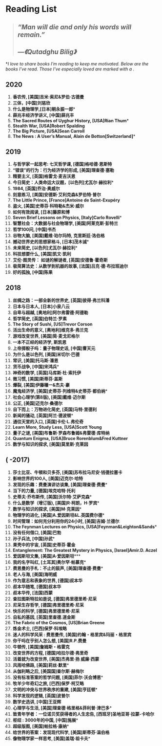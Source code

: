 #  Reading List

> ## *“Man will die and only his words will remain.”*
>
> ## *—《Qutadghu Bilig》*

**I love to share books I’m reading to keep me motivated. Below are the books I’ve read. Those I’ve especially loved are marked with a *.**

## 2020

1. **香农传, [美国]吉米·索尼&罗伯·古德曼** 
2. **三体，[中国]刘慈欣**
3. **什么是物理学,[日本]朝永振一郎**\*
4. **薛兆丰经济学讲义, [中国]薛兆丰**
5. **The Sacred Routes of Uyghur History, [USA]Rian Thum**\*
6. **Stealth War,  [USA]Robert Spalding**
7. **The Big Picture, [USA]Sean Carroll**  
8. **The News : A User’s Manual,  Alain de Botton[Switzerland]**\*

## 2019

1. **与哲学家一起思考: 七天哲学课, [德国]格哈德·恩斯特** 
2. **“错误”的行为：行为经济学的形成, [美国]理查德·塞勒** 
3. **精要主义, [英国]格雷戈·麦吉沃恩** 
4. **今日简史：人类命运大议题，[以色列]尤瓦尔·赫拉利**\*
5. **1984, [英国]乔治·奥威尔** 
6. **刻意练习, [美国]安德斯·艾利克森&罗伯特·普尔**
7. **The Little Prince, [France]Antoine de Saint-Exupéry**
8. **盗火, [美国]史蒂芬·科特勒&杰米·威尔** 
9. **如何有效阅读, [日本]藤原和博** 
10. **Seven Brief Lessons on Physics, [Italy]Carlo Rovelli**\* 
11. **智慧社会：大数据与社会物理学, [美国]阿莱克斯·彭特兰**
12. **哲学100问, [中国]书杰**
13. **谷物大脑, [美国]戴维·珀尔玛特, 克里斯廷·洛伯格**
14. **撼动世界史的思想家格斗, [日本]茂木诚**\*
15. **未来简史, [以色列]尤瓦尔·赫拉利**\* 
16. **科技想要什么, [美国]凯文·凯利**
17. **艾伦·图灵传： 如谜的解谜者, [英国]安德鲁·霍奇斯**
18. **极简算法史：从数学到机器的故事, [法国]吕克·德·布拉班迪尔**
19. **好的孤独, [中国]陈果**


## **2018**

1. **丝绸之路：一部全新的世界史, [英国]彼得·弗兰科潘**
2. **日本与日本人, [日本]小泉八云**
3. **自卑与超越, [奥地利]阿尔弗雷德·阿德勒**
4. **哲学简史, [英国]伯特兰·罗素**
5. **The Story of Sushi, [US]Trevor Corson**
6. **活出生命的意义, [奥地利]维克多·弗兰克**
7. **游戏改变世界, [美国]简·麦戈尼格尔** 
8. **一本不正经的经济学, 斯凯恩** 
9. **上帝掷骰子吗：量子物理史话, [中国]曹天元**
10. **为什么是以色列, [美国]米切尔·巴德**
11. **常识, [美国]托马斯·潘恩** 
12. **货币战争, [中国]宋鸿兵**\*
13. **神奇的数学, [英国]马库斯·杜·索托伊** 
14. **微习惯, [美国]斯蒂芬·盖斯**
15. **爆裂, [美国]伊藤穰一&杰夫·豪** 
16. **魔鬼经济学, [美国]史蒂芬·列维特&史蒂芬·都伯纳**\* 
17. **社会心理学(第8版), [美国]戴维·迈尔斯** 
18. **公正, [美国]迈克尔·桑德尔** 
19. **自下而上：万物进化简史, [英国]马特·里德利**
20. **新闻的骚动, [英国]阿兰·德波顿**\*
21. **通往天堂的入口, [英国]卡伦·L.弗伦奇**
22. **Learn More, Study Less, [USA]Scott Young**
23. **量子之谜, [美国]布鲁斯·罗森布鲁姆&弗雷德·库特纳**
24. **Quantum Enigma, [USA]Bruce Rorenblum&Fred Kuttner** 
25. **数学与知识的探求, [美国]莫里斯·克莱因**


## **(  -2017)**

1. **莎士比亚、牛顿和贝多芬, [美国]苏布拉马尼安·钱德拉塞卡**  
2. **影响世界的100人, [美国]迈克尔·哈特**
3. **发现的乐趣：费曼演讲访谈集, [美国]理查德·费曼**\* 
4. **当下的力量, [德国]埃克哈特·托利** 
5. **史蒂夫·乔布斯传, [美国]沃尔特·艾萨克森**\* 
6. **什么是数学（增订版), [美国]R·柯朗，H·罗宾**\*
7. **数学与知识的探求, [美国]M·克莱因**\*
8. **物理学的进化, [美国]A.爱因斯坦&L.英国费尔德**\*
9. **时间管理：如何充分利用你的24小时, [美国]吉姆·兰德尔**
10. **The Feynman Lectures on Physics, [USA]Feynman&Leighton&Sands**\*
11. **没有任何借口, [美国]巴勃**
12. **孙子兵法, [中国]孙武**\*
13. **果壳中的宇宙, [英国]史蒂芬·霍金**
14. **Entanglement: The Greatest Mystery in Physics, [Israel]Amir.D. Aczel**
15. **爱因斯坦文集, [美国]A·爱因斯坦*****
16. **我的名字叫红, [土耳其]奥尔罕·帕慕克***
17. **费恩曼的手札：不止的鼓声, [美国]理查德·费曼**\*
18. **老人与海, [美国]海明威** 
19. **作为意志和表象的世界, [德国]叔本华**
20. **叔本华随笔, [德国]叔本华**
21. **叔本华传, [法国]西蒙**
22. **查拉图斯特拉如是说, [德国]弗里德里希·尼采**
23. **尼采生存哲学, [德国]弗里德里希·尼采**
24. **快乐的科学, [德国]弗里德里希·尼采**
25. **自私的基因, [英国]里查德.道金斯**
26. **The Fabric of the Cosmos, [US]Brian Greene**
27. **炼金术士, [巴西]保罗·科埃略**
28. **迷人的科学风采 : 费恩曼传, [美国]约翰・格里宾&玛丽・格里宾**
29. **你干吗在乎别人怎么想, [美国]R.P.费曼**
30. **牛顿传, [美国]詹姆斯・格雷克**
31. **改变世界的方程, [德国]哈拉尔德·弗里奇**
32. **活着就为改变世界, [美国]杰弗里·扬 威廉·西蒙**
33. **风雨哈佛路, [美国]莉丝·默里***
34. **从伽利略之后, [美国国]查尔斯·赫梅尔**
35. **没有标准答案的哲学问题, [美国]菲尔·沃会博恩**\*
36. **牧羊少年奇幻之旅, [巴西]保罗·柯艾略**
37. **文明的冲突与世界秩序的重建, [美国]亨廷顿**\* 
38. **科学发现的逻辑, [英国]波普尔**
39. **数学史选讲, [中国]王亚辉**
40. **心理学与生活, [美国]理查德·格里格&菲利普·津巴多**\*
41. **致青年学者：一位诺贝奖获得者的人生忠告, [西班牙]圣地亚哥·拉蒙-卡哈尔**
42. **枢纽 : 3000年的中国, [中国]施展***
43. **超级版图, [美国]帕拉格·康纳**\*
44. **给世界的答案：发现现代科学, [美国]斯蒂芬·温伯格**
45. **像物理学家一样思考, [美国]盖瑞·祖卡夫**\*